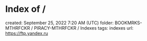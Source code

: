 # Index of /

created: September 25, 2022 7:20 AM (UTC)
folder: BOOKMRKS-MTHRFCKR / PIRACY-MTHRFCKR / Indexes
tags: indexes
url: https://ftp.yandex.ru